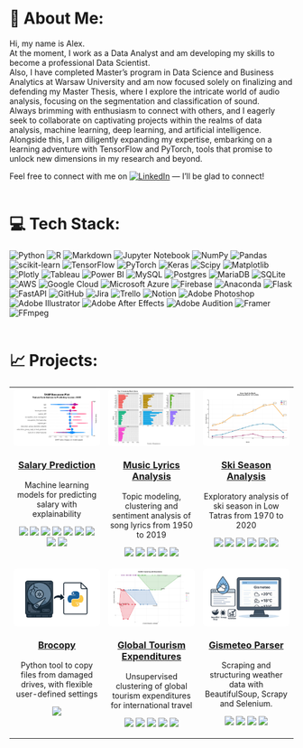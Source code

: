 # 👋 About Me:
Hi, my name is Alex. <br>At the moment, I work as a Data Analyst and am developing my skills to become a professional Data Scientist. <br>Also, I have completed Master’s program in Data Science and Business Analytics at Warsaw University and am now focused solely on finalizing and defending my Master Thesis, where I explore the intricate world of audio analysis, focusing on the segmentation and classification of sound. <br>Always brimming with enthusiasm to connect with others, and I eagerly seek to collaborate on captivating projects within the realms of data analysis, machine learning, deep learning, and artificial intelligence. <br>Alongside this, I am diligently expanding my expertise, embarking on a learning adventure with TensorFlow and PyTorch, tools that promise to unlock new dimensions in my research and beyond.

Feel free to connect with me on [![LinkedIn](https://img.shields.io/badge/LinkedIn-%230077B5.svg?logo=linkedin&logoColor=white)](https://linkedin.com/in/alxdmchk) — I’ll be glad to connect!
<br><br>

# 💻 Tech Stack:
![Python](https://img.shields.io/badge/Python-3670A0?style=flat-square&logo=python&logoColor=ffdd54) ![R](https://img.shields.io/badge/R-%23276DC3.svg?style=flat-square&logo=r&logoColor=white) ![Markdown](https://img.shields.io/badge/Markdown-%23000000.svg?style=flat-square&logo=markdown&logoColor=white) ![Jupyter Notebook](https://img.shields.io/badge/Jupyter%20Notebook-F37626?style=flat-square&logo=jupyter&logoColor=white) ![NumPy](https://img.shields.io/badge/Numpy-%23013243.svg?style=flat-square&logo=numpy&logoColor=white) ![Pandas](https://img.shields.io/badge/Pandas-%23150458.svg?style=flat-square&logo=pandas&logoColor=white) ![scikit-learn](https://img.shields.io/badge/Scikit--learn-%23F7931E.svg?style=flat-square&logo=scikit-learn&logoColor=white) ![TensorFlow](https://img.shields.io/badge/TensorFlow-%23FF6F00.svg?style=flat-square&logo=TensorFlow&logoColor=white) ![PyTorch](https://img.shields.io/badge/PyTorch-%23EE4C2C.svg?style=flat-square&logo=PyTorch&logoColor=white) ![Keras](https://img.shields.io/badge/Keras-%23D00000.svg?style=flat-square&logo=Keras&logoColor=white) ![Scipy](https://img.shields.io/badge/SciPy-%230C55A5.svg?style=flat-square&logo=scipy&logoColor=%white) ![Matplotlib](https://img.shields.io/badge/-Matplotlib-000000?style=flat-square&logo=python) ![Plotly](https://img.shields.io/badge/Plotly-%233F4F75.svg?style=flat-square&logo=plotly&logoColor=white) ![Tableau](https://custom-icon-badges.demolab.com/badge/Tableau-0176D3?logo=tableau&logoColor=fff&style=flat-square) ![Power BI](https://custom-icon-badges.demolab.com/badge/Power%20BI-F1C912?logo=power-bi&logoColor=fff&style=flat-square) ![MySQL](https://img.shields.io/badge/MySQL-4479A1.svg?style=flat-square&logo=mysql&logoColor=white) ![Postgres](https://img.shields.io/badge/PostgreSQL-%23316192.svg?style=flat-square&logo=postgresql&logoColor=white) ![MariaDB](https://img.shields.io/badge/MariaDB-003545?style=flat-square&logo=mariadb&logoColor=white) ![SQLite](https://img.shields.io/badge/SQLite-%2307405e.svg?style=flat-square&logo=sqlite&logoColor=white) ![AWS](https://custom-icon-badges.demolab.com/badge/AWS-%23FF9900.svg?logo=aws&logoColor=white&style=flat-square) ![Google Cloud](https://img.shields.io/badge/GoogleCloud-%234285F4.svg?style=flat-square&logo=google-cloud&logoColor=white) ![Microsoft Azure](https://custom-icon-badges.demolab.com/badge/Microsoft%20Azure-0089D6?logo=msazure&logoColor=white) ![Firebase](https://img.shields.io/badge/Firebase-%23039BE5.svg?style=flat-square&logo=firebase) ![Anaconda](https://img.shields.io/badge/Anaconda-%2344A833.svg?style=flat-square&logo=anaconda&logoColor=white) ![Flask](https://img.shields.io/badge/Flask-%23000.svg?style=flat-square&logo=flask&logoColor=white) ![FastAPI](https://img.shields.io/badge/FastAPI-005571?style=flat-square&logo=fastapi) ![GitHub](https://img.shields.io/badge/GitHub-%23121011.svg?style=flat-square&logo=github&logoColor=white) ![Jira](https://img.shields.io/badge/Jira-%230A0FFF.svg?style=flat-square&logo=jira&logoColor=white) ![Trello](https://img.shields.io/badge/Trello-%23026AA7.svg?style=flat-square&logo=Trello&logoColor=white) ![Notion](https://img.shields.io/badge/Notion-%23000000.svg?style=flat-square&logo=notion&logoColor=white) ![Adobe Photoshop](https://img.shields.io/badge/Adobe%20Photoshop-%2331A8FF.svg?style=flat-square&logo=adobe%20photoshop&logoColor=white) ![Adobe Illustrator](https://img.shields.io/badge/Adobe%20Illustrator-%23FF9A00.svg?style=flat-square&logo=adobe%20illustrator&logoColor=white) ![Adobe After Effects](https://img.shields.io/badge/Adobe%20After%20Effects-9999FF.svg?style=flat-square&logo=Adobe%20After%20Effects&logoColor=white) ![Adobe Audition](https://img.shields.io/badge/Adobe%20Audition-0176D3.svg?style=flat-square&logo=Adobe%20Audition&logoColor=white) ![Framer](https://img.shields.io/badge/Framer-black?style=flat-square&logo=framer&logoColor=blue) ![FFmpeg](https://shields.io/badge/FFmpeg-%23171717.svg?logo=ffmpeg&style=flat-square&labelColor=171717&logoColor=5cb85c)
<br><br>

# 📈 Projects:

<table>
  <tr>
  <td align="center" valign="top" width="33%">
      <a href="https://github.com/alxdmchk/salary-prediction">
        <img src="img/salary-prediction.jpg" alt="Salary Prediction" width="100%" style="border-radius:6px;display:block;" />
        <h3>Salary Prediction</h3>
      </a>
      <p>Machine learning models for predicting salary with explainability</p>
      <p>
        <img src="https://img.shields.io/badge/Python-3670A0?style=flat-square&logo=python&logoColor=ffdd54"/>
        <img src="https://img.shields.io/badge/Pandas-%23150458.svg?style=flat-square&logo=pandas&logoColor=white"/>
        <img src="https://img.shields.io/badge/Numpy-%23013243.svg?style=flat-square&logo=numpy&logoColor=white"/>
        <img src="https://img.shields.io/badge/-Matplotlib-000000?style=flat-square&logo=python"/>
        <img src="https://img.shields.io/badge/Seaborn-0099CC?style=flat-square&logoColor=white"/>
        <img src="https://img.shields.io/badge/Scikit--learn-%23F7931E.svg?style=flat-square&logo=scikit-learn&logoColor=white"/>
        <img src="https://img.shields.io/badge/XGBoost-FF6600?style=flat-square&logo=xgboost&logoColor=white"/>
        <img src="https://img.shields.io/badge/SHAP-FF4500?style=flat-square&logo=shap&logoColor=white"/>
        <img src="https://img.shields.io/badge/SciPy-%230C55A5.svg?style=flat-square&logo=scipy&logoColor=white"/>
      </p>
    </td>
    <td align="center" valign="top" width="33%">
      <a href="https://github.com/alxdmchk/music-lyrics-analysis">
        <img src="img/music-lyrics-analysis.jpg" alt="Music Lyrics Analysis" width="100%" style="border-radius:6px;display:block;" />
        <h3>Music Lyrics Analysis</h3>
      </a>
      <p>Topic modeling, clustering and sentiment analysis of song lyrics from 1950 to 2019</p>
      <p>
        <img src="https://img.shields.io/badge/R-%23276DC3.svg?style=flat-square&logo=r&logoColor=white"/>
        <img src="https://img.shields.io/badge/RStudio-75AADB?style=flat-square&logo=RStudio&logoColor=white"/>
        <img src="https://img.shields.io/badge/Markdown-%23000000.svg?style=flat-square&logo=markdown&logoColor=white"/>
        <img src="https://img.shields.io/badge/Text_Mining-8A2BE2?style=flat-square&logoColor=white"/>
        <img src="https://img.shields.io/badge/Sentiment_Analysis-FF69B4?style=flat-square&logoColor=white"/>
      </p>
    </td>
    <td align="center" valign="top" width="33%">
      <a href="https://github.com/alxdmchk/ski-season-analysis">
        <img src="img/ski-season-analysis.jpg" alt="Ski Season Analysis" width="100%" style="border-radius:6px;display:block;" />
        <h3>Ski Season Analysis</h3>
      </a>
      <p>Exploratory analysis of ski season in Low Tatras from 1970 to 2020</p>
      <p>
        <img src="https://img.shields.io/badge/Python-3670A0?style=flat-square&logo=python&logoColor=ffdd54"/>
        <img src="https://img.shields.io/badge/Jupyter%20Notebook-F37626?style=flat-square&logo=jupyter&logoColor=white"/>
        <img src="https://img.shields.io/badge/Pandas-%23150458.svg?style=flat-square&logo=pandas&logoColor=white"/>
        <img src="https://img.shields.io/badge/Numpy-%23013243.svg?style=flat-square&logo=numpy&logoColor=white"/>
        <img src="https://img.shields.io/badge/-Matplotlib-000000?style=flat-square&logo=python"/>
        <img src="https://img.shields.io/badge/Seaborn-0099CC?style=flat-square&logoColor=white"/>
      </p>
    </td>
  </tr>
  <tr>
      <td align="center" valign="top" width="33%">
      <a href="https://github.com/alxdmchk/brocopy">
        <img src="img/brocopy.jpg" alt="Brocopy" width="100%" style="border-radius:6px;display:block;" />
        <h3>Brocopy</h3>
      </a>
      <p>Python tool to copy files from damaged drives, with flexible user-defined settings</p>
      <p>
        <img src="https://img.shields.io/badge/Python-3670A0?style=flat-square&logo=python&logoColor=ffdd54"/>
      </p>
    </td>
    <td align="center" valign="top" width="33%">
      <a href="https://github.com/alxdmchk/global-tourism-expenditures">
        <img src="img/global-tourism-expenditures.jpg" alt="Global Tourism Expenditures" width="100%" style="border-radius:6px;display:block;" />
        <h3>Global Tourism Expenditures</h3>
      </a>
      <p>Unsupervised clustering of global tourism expenditures for international travel</p>
      <p>
        <img src="https://img.shields.io/badge/R-%23276DC3.svg?style=flat-square&logo=r&logoColor=white"/>
        <img src="https://img.shields.io/badge/RStudio-75AADB?style=flat-square&logo=RStudio&logoColor=white"/>
        <img src="https://img.shields.io/badge/Markdown-%23000000.svg?style=flat-square&logo=markdown&logoColor=white"/>
        <img src="https://img.shields.io/badge/Clustering-228B22?style=flat-square&logoColor=white"/>
        <img src="https://img.shields.io/badge/Visualization-4682B4?style=flat-square&logoColor=white"/>
      </p>
    </td>
    <td align="center" valign="top" width="33%">
      <a href="https://github.com/alxdmchk/gismeteo-parser">
        <img src="img/gismeteo.jpg" alt="Gismeteo Parser" width="100%" style="border-radius:6px;display:block;" />
        <h3>Gismeteo Parser</h3>
      </a>
      <p>Scraping and structuring weather data with BeautifulSoup, Scrapy and Selenium.</p>
      <p>
        <img src="https://img.shields.io/badge/Python-3670A0?style=flat-square&logo=python&logoColor=ffdd54"/>
        <img src="https://img.shields.io/badge/BeautifulSoup-6db33f?style=flat-square&logo=beautifulsoup&logoColor=white"/>
        <img src="https://img.shields.io/badge/Scrapy-2E8B57?style=flat-square&logo=scrapy&logoColor=white"/>
        <img src="https://img.shields.io/badge/Selenium-43B02A?style=flat-square&logo=selenium&logoColor=white"/>
      </p>
    </td>
  </tr>
</table>